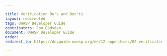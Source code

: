 ```yaml
---

title: Verification Do's and Don'ts
layout: redirected
tags: OWASP Developer Guide
contributors: Jon Gadsden
document: OWASP Developer Guide
order:
redirect_to: https://devguide.owasp.org/en/12-appendices/02-verification-dos-donts/

---
```


